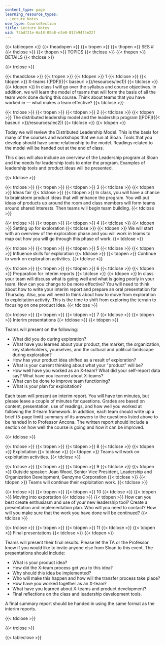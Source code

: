 ```yaml
---
content_type: page
learning_resource_types:
- Lecture Notes
ocw_type: CourseSection
title: Lecture Notes
uid: 72bdf21e-6a18-09a8-e2e0-817e94f4e22f
---
```


{{< tableopen >}}
{{< theadopen >}}
{{< tropen >}}
{{< thopen >}}
SES #
{{< thclose >}}
{{< thopen >}}
TOPICS
{{< thclose >}}
{{< thopen >}}
DETAILS
{{< thclose >}}

{{< trclose >}}

{{< theadclose >}}
{{< tropen >}}
{{< tdopen >}}
1
{{< tdclose >}}
{{< tdopen >}}
X-teams ([PDF]({{< baseurl >}}/resources/lec1))
{{< tdclose >}}
{{< tdopen >}}
In class I will go over the syllabus and course objectives. In addition, we will learn the model of teams that will form the basis of all the team work done during this course. Think about teams that you have worked in — what makes a team effective?
{{< tdclose >}}

{{< trclose >}}
{{< tropen >}}
{{< tdopen >}}
2
{{< tdclose >}}
{{< tdopen >}}
The distributed leadership model and the leadership program ([PDF]({{< baseurl >}}/resources/lec2))
{{< tdclose >}}
{{< tdopen >}}


Today we will review the Distributed Leadership Model. This is the basis for many of the courses and workshops that we run at Sloan. Tools that you develop should have some relationship to the model. Readings related to the model will be handed out at the end of class.

This class will also include an overview of the Leadership program at Sloan and the needs for leadership tools to enter the program. Examples of leadership tools and product ideas will be presented.


{{< tdclose >}}

{{< trclose >}}
{{< tropen >}}
{{< tdopen >}}
3
{{< tdclose >}}
{{< tdopen >}}
Ideas fair
{{< tdclose >}}
{{< tdopen >}}
In class, you will have a chance to brainstorm product ideas that will enhance the program. You will put ideas of products up around the room and class members will form teams around shared interests. Then teams will begin team building.
{{< tdclose >}}

{{< trclose >}}
{{< tropen >}}
{{< tdopen >}}
4
{{< tdclose >}}
{{< tdopen >}}
Setting up for exploration
{{< tdclose >}}
{{< tdopen >}}
We will start with an overview of the exploration phase and you will work in teams to map out how you will go through this phase of work.
{{< tdclose >}}

{{< trclose >}}
{{< tropen >}}
{{< tdopen >}}
5
{{< tdclose >}}
{{< tdopen >}}
Influence skills for exploration
{{< tdclose >}}
{{< tdopen >}}
Continue to work on exploration activities.
{{< tdclose >}}

{{< trclose >}}
{{< tropen >}}
{{< tdopen >}}
6
{{< tdclose >}}
{{< tdopen >}}
Preparation for interim reports
{{< tdclose >}}
{{< tdopen >}}
In class your team will discuss what is going well and what is going poorly in your team. How can you change to be more effective? You will need to think about how to write your interim report and prepare an oral presentation for Thursday. Also, you will need to think about how to move from exploration to exploitation activity. This is the time to shift from exploring the terrain to focusing on one product idea.
{{< tdclose >}}

{{< trclose >}}
{{< tropen >}}
{{< tdopen >}}
7
{{< tdclose >}}
{{< tdopen >}}
Interim presentations
{{< tdclose >}}
{{< tdopen >}}


Teams will present on the following:

*   What did you do during exploration?
*   What have you learned about your product, the market, the organization, key stakeholders, yourselves, and the cultural and political landscape during exploration?
*   How has your product idea shifted as a result of exploration?
*   What is your current thinking about what your "product" will be?
*   How well have you worked as an X-team? What did your self-report data say? What have you learned about X-teams?
*   What can be done to improve team functioning?
*   What is your plan for exploitation?

Each team will present an interim report. You will have ten minutes, but please leave a couple of minutes for questions. Grades are based on content, presentation, use of readings, and how well you worked at following the X-team framework. In addition, each team should write up a brief (5-page limit) summary of its answers to the questions listed above to be handed in to Professor Ancona. The written report should include a section on how well the course is going and how it can be improved.


{{< tdclose >}}

{{< trclose >}}
{{< tropen >}}
{{< tdopen >}}
8
{{< tdclose >}}
{{< tdopen >}}
Exploitation
{{< tdclose >}}
{{< tdopen >}}
Teams will work on exploitation activities.
{{< tdclose >}}

{{< trclose >}}
{{< tropen >}}
{{< tdopen >}}
9
{{< tdclose >}}
{{< tdopen >}}
Outside speaker: Joan Wood, Senior Vice President, Leadership and Organization Development, Genzyme Corporation
{{< tdclose >}}
{{< tdopen >}}
Teams will continue their exploitation work.
{{< tdclose >}}

{{< trclose >}}
{{< tropen >}}
{{< tdopen >}}
10
{{< tdclose >}}
{{< tdopen >}}
Moving into exportation
{{< tdclose >}}
{{< tdopen >}}
How can you best create enthusiasm and use of your new leadership tool? Create a presentation and implementation plan. Who will you need to contact? How will you make sure that the work you have done will be continued?
{{< tdclose >}}

{{< trclose >}}
{{< tropen >}}
{{< tdopen >}}
11
{{< tdclose >}}
{{< tdopen >}}
Final presentations
{{< tdclose >}}
{{< tdopen >}}


Teams will present their final results. Please let the TA or the Professor know if you would like to invite anyone else from Sloan to this event. The presentations should include:

*   What is your product idea?
*   How did the X-team process get you to this idea?
*   Why should this idea be implemented?
*   Who will make this happen and how will the transfer process take place?
*   How have you worked together as an X-team?
*   What have you learned about X-teams and product development?
*   Final reflections on the class and leadership development tools.

A final summary report should be handed in using the same format as the interim reports.


{{< tdclose >}}

{{< trclose >}}

{{< tableclose >}}